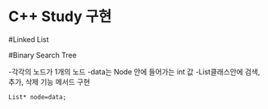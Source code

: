 # C++ Study 구현

#Linked List

#Binary Search Tree

-각각의 노드가 1개의 노드
-data는 Node 안에 들어가는 int 값
-List클래스안에 검색, 추가, 삭제 기능 메서드 구현

    List* node=data;
    
